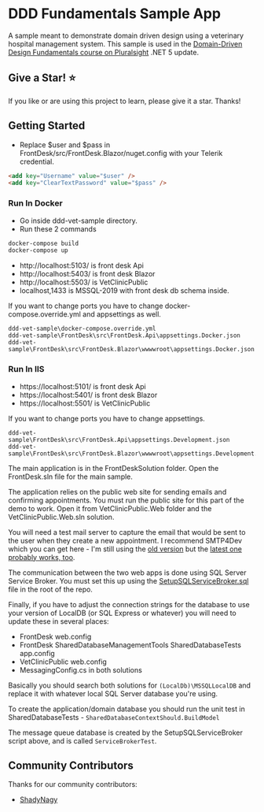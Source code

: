 # DDD Fundamentals Sample App

A sample meant to demonstrate domain driven design using a veterinary hospital management system. This sample is used in the [Domain-Driven Design Fundamentals course on Pluralsight](https://app.pluralsight.com/library/courses/domain-driven-design-fundamentals) .NET 5 update.

## Give a Star! :star:
If you like or are using this project to learn, please give it a star. Thanks!

## Getting Started

- Replace $user and $pass in FrontDesk/src/FrontDesk.Blazor/nuget.config with your Telerik credential.
```html
<add key="Username" value="$user" />
<add key="ClearTextPassword" value="$pass" />
```

### Run In Docker
- Go inside ddd-vet-sample directory.
- Run these 2 commands
```powershell
docker-compose build
docker-compose up
```

- http://localhost:5103/ is front desk Api 
- http://localhost:5403/ is front desk Blazor
- http://localhost:5503/ is VetClinicPublic 
- localhost,1433 is MSSQL-2019 with front desk db schema inside.

If you want to change ports you have to change docker-compose.override.yml and appsettings as well.
```
ddd-vet-sample\docker-compose.override.yml
ddd-vet-sample\FrontDesk\src\FrontDesk.Api\appsettings.Docker.json
ddd-vet-sample\FrontDesk\src\FrontDesk.Blazor\wwwwroot\appsettings.Docker.json
```

### Run In IIS

- https://localhost:5101/ is front desk Api 
- https://localhost:5401/ is front desk Blazor
- https://localhost:5501/ is VetClinicPublic 

If you want to change ports you have to change appsettings.
```
ddd-vet-sample\FrontDesk\src\FrontDesk.Api\appsettings.Development.json
ddd-vet-sample\FrontDesk\src\FrontDesk.Blazor\wwwwroot\appsettings.Development.json
```


The main application is in the FrontDeskSolution folder. Open the FrontDesk.sln file for the main sample.

The application relies on the public web site for sending emails and confirming appointments. You must run the public site for this part of the demo to work. Open it from VetClinicPublic.Web folder and the VetClinicPublic.Web.sln solution.

You will need a test mail server to capture the email that would be sent to the user when they create a new appointment. I recommend SMTP4Dev which you can get here - I'm still using the [old version](https://github.com/rnwood/smtp4dev/releases?after=3.0.264-master) but the [latest one probably works, too](https://github.com/rnwood/smtp4dev/releases).

The communication between the two web apps is done using SQL Server Service Broker. You must set this up using the [SetupSQLServiceBroker.sql](./SetupSQLServiceBroker.sql) file in the root of the repo.

Finally, if you have to adjust the connection strings for the database to use your version of LocalDB (or SQL Express or whatever) you will need to update these in several places:

* FrontDesk web.config
* FrontDesk SharedDatabaseManagementTools SharedDatabaseTests app.config
* VetClinicPublic web.config
* MessagingConfig.cs in both solutions

Basically you should search both solutions for `(LocalDb)\MSSQLLocalDB` and replace it with whatever local SQL Server database you're using.

To create the application/domain database you should run the unit test in SharedDatabaseTests - `SharedDatabaseContextShould.BuildModel`

The message queue database is created by the SetupSQLServiceBroker script above, and is called `ServiceBrokerTest`. 

## Community Contributors

Thanks for our community contributors:

* [ShadyNagy](https://github.com/ShadyNagy)

